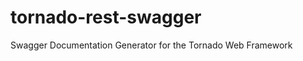 tornado-rest-swagger
====================

Swagger Documentation Generator for the Tornado Web Framework
